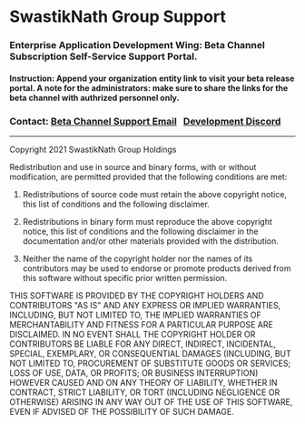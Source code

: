 # SwastikNath Group Support

### Enterprise Application Development Wing: Beta Channel Subscription Self-Service Support Portal.

#### Instruction: Append your organization entity link to visit your beta release portal. A note for the administrators: make sure to share the links for the beta channel with authrized personnel only.

### Contact: [Beta Channel Support Email](mailto:betasupport.swastiknathgroup@airmailhub.com) &nbsp; [Development Discord](https://discord.com/SwastikN#7891)

<hr>
Copyright 2021 SwastikNath Group Holdings

Redistribution and use in source and binary forms, with or without modification, are permitted provided that the following conditions are met:

1. Redistributions of source code must retain the above copyright notice, this list of conditions and the following disclaimer.

2. Redistributions in binary form must reproduce the above copyright notice, this list of conditions and the following disclaimer in the documentation and/or other materials provided with the distribution.

3. Neither the name of the copyright holder nor the names of its contributors may be used to endorse or promote products derived from this software without specific prior written permission.

THIS SOFTWARE IS PROVIDED BY THE COPYRIGHT HOLDERS AND CONTRIBUTORS "AS IS" AND ANY EXPRESS OR IMPLIED WARRANTIES, INCLUDING, BUT NOT LIMITED TO, THE IMPLIED WARRANTIES OF MERCHANTABILITY AND FITNESS FOR A PARTICULAR PURPOSE ARE DISCLAIMED. IN NO EVENT SHALL THE COPYRIGHT HOLDER OR CONTRIBUTORS BE LIABLE FOR ANY DIRECT, INDIRECT, INCIDENTAL, SPECIAL, EXEMPLARY, OR CONSEQUENTIAL DAMAGES (INCLUDING, BUT NOT LIMITED TO, PROCUREMENT OF SUBSTITUTE GOODS OR SERVICES; LOSS OF USE, DATA, OR PROFITS; OR BUSINESS INTERRUPTION) HOWEVER CAUSED AND ON ANY THEORY OF LIABILITY, WHETHER IN CONTRACT, STRICT LIABILITY, OR TORT (INCLUDING NEGLIGENCE OR OTHERWISE) ARISING IN ANY WAY OUT OF THE USE OF THIS SOFTWARE, EVEN IF ADVISED OF THE POSSIBILITY OF SUCH DAMAGE.



